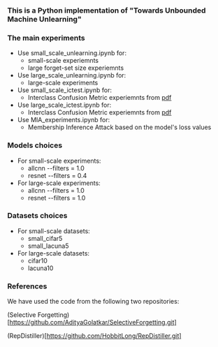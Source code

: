 ### This is a Python implementation of "Towards Unbounded Machine Unlearning"

### The main experiments
- Use small_scale_unlearning.ipynb for:
  - small-scale experiemnts
  - large forget-set size experiemnts
- Use large_scale_unlearning.ipynb for:
  - large-scale experiments
- Use small_scale_ictest.ipynb for:
  - Interclass Confusion Metric experiemnts from [pdf](https://arxiv.org/pdf/2201.06640.pdf)
- Use large_scale_ictest.ipynb for:
  - Interclass Confusion Metric experiemnts from [pdf](https://arxiv.org/pdf/2201.06640.pdf)
- Use MIA_experiments.ipynb for:
  - Membership Inference Attack based on the model's loss values

### Models choices
- For small-scale experiments:
  - allcnn --filters = 1.0
  - resnet --filters = 0.4
- For large-scale experiments:
  - allcnn --filters = 1.0
  - resnet --filters = 1.0
  
### Datasets choices
- For small-scale datasets:
  - small_cifar5
  - small_lacuna5
- For large-scale datasets:
  - cifar10
  - lacuna10

### References
We have used the code from the following two repositories:

(Selective Forgetting)[https://github.com/AdityaGolatkar/SelectiveForgetting.git]

(RepDistiller)[https://github.com/HobbitLong/RepDistiller.git]
